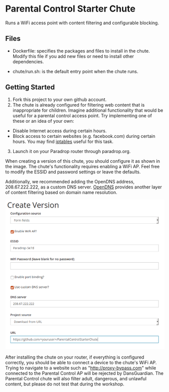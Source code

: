 # Parental Control Starter Chute

Runs a WiFi access point with content filtering and configurable blocking.

## Files

* Dockerfile: specifies the packages and files to install in the chute.
Modify this file if you add new files or need to install other
dependencies.

* chute/run.sh: is the default entry point when the chute runs.

## Getting Started

1. Fork this project to your own github account.
2. The chute is already configured for filtering web content that is
inappropriate for children.  Imagine additional functionality that would
be useful for a parental control access point.  Try implementing one of
these or an idea of your own:
  * Disable Internet access during certain hours.
  * Block access to certain websites (e.g. facebook.com) during certain hours.
You may find [iptables](http://manpages.ubuntu.com/manpages/trusty/man8/iptables.8.html)
useful for this task.
3. Launch it on your Paradrop router through paradrop.org.

When creating a version of this chute, you should configure it as shown
in the image.  The chute's functionality requires enabling a WiFi AP.
Feel free to modify the ESSID and password settings or leave the defaults.

Additionally, we recommended adding the OpenDNS address, 208.67.222.222, as a
custom DNS server.  [OpenDNS](https://www.opendns.com/home-internet-security/)
provides another layer of content filtering based on domain name resolution.

![Create version options](/images/create_version.png)

After installing the chute on your router, if everything is configured
correctly, you should be able to connect a device to the chute's WiFi AP.
Trying to navigate to a website such as "http://proxy-bypass.com" while
connected to the Parental Control AP will be rejected by DansGuardian.
The Parental Control chute will also filter adult, dangerous, and unlawful
content, but please do not test that during the workshop.
